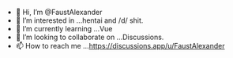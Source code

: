 - 👋 Hi, I’m @FaustAlexander
- 👀 I’m interested in ...hentai and /d/ shit.
- 🌱 I’m currently learning ...Vue
- 💞️ I’m looking to collaborate on ...Discussions.
- 📫 How to reach me ...https://discussions.app/u/FaustAlexander
